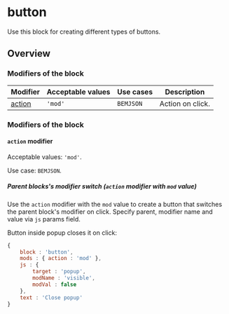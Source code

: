 # button

Use this block for creating different types of buttons.

## Overview

### Modifiers of the block

| Modifier | Acceptable values | Use cases | Description |
| ----------- | ------------------- | -------------------- | -------- |
| <a href="#buttonaction">action</a> | <code>'mod'</code> | <code>BEMJSON</code> | Action on click. |

### Modifiers of the block

<a name="buttontype"></a>

#### `action` modifier

Acceptable values: `'mod'`.

Use case: `BEMJSON`.

<a name="action-mod"></a>

##### Parent blocks's modifier switch (`action` modifier with `mod` value)

Use the `action` modifier with the `mod` value to create a button that switches the parent block's modifier on click. Specify parent, modifier name and value via `js` params field.

Button inside popup closes it on click:

```js
{
    block : 'button',
    mods : { action : 'mod' },
    js : {
        target : 'popup',
        modName : 'visible',
        modVal : false
    },
    text : 'Close popup'
}
```
